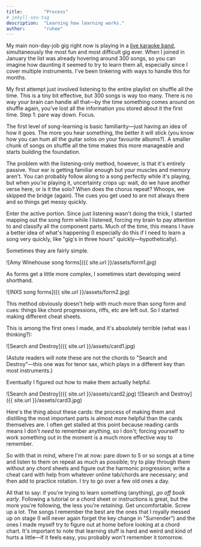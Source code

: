 ```yaml
---
title:        "Process"
# jekyll-seo-tag
description:  "Learning how learning works."
author:       "ruhee"
---
```


My main non-day-job gig right now is playing in a [live karaoke band](http://goodenoughlivekaraoke.com), simultaneously the most fun and most difficult gig ever. When I joined in January the list was already hovering around 300 songs, so you can imagine how daunting it seemed to try to learn them all, especially since I cover multiple instruments. I've been tinkering with ways to handle this for months.

My first attempt just involved listening to the entire playlist on shuffle all the time. This is a tiny bit effective, but 300 songs is way too many. There is no way your brain can handle all that—by the time something comes around on shuffle again, you've lost all the information you stored about it the first time. Step 1: pare way down. Focus.

The first level of song-learning is basic familiarity—just having an idea of how it goes. The more you hear something, the better it will stick (you know how you can hum all the guitar solos on your favourite albums?). A smaller chunk of songs on shuffle all the time makes this more manageable and starts building the foundation.

The problem with the listening-only method, however, is that it's entirely passive. Your ear is getting familiar enough but your muscles and memory aren't. You can probably follow along to a song perfectly while it's playing, but when _you're_ playing it, uncertainty crops up: wait, do we have another verse here, or is it the solo? When does the chorus repeat? Whoops, we skipped the bridge (again). The cues you get used to are not always there and so things get messy quickly.

Enter the active portion. Since just listening wasn't doing the trick, I started mapping out the song form while I listened, forcing my brain to pay attention to and classify all the component parts. Much of the time, this means I have a better idea of what's happening (I especially do this if I need to learn a song very quickly, like "gig's in three hours" quickly—hypothetically).

Sometimes they are fairly simple.

![Amy Winehouse song forms]({{ site.url }}/assets/form1.jpg)

As forms get a little more complex, I sometimes start developing weird shorthand.

![INXS song forms]({{ site.url }}/assets/form2.jpg)

This method obviously doesn't help with much more than song form and cues: things like chord progressions, riffs, etc are left out. So I started making different cheat sheets.

This is among the first ones I made, and it's absolutely terrible (what was I thinking?):

![Search and Destroy]({{ site.url }}/assets/card1.jpg)

(Astute readers will note these are not the chords to "Search and Destroy"—this one was for tenor sax, which plays in a different key than most instruments.)

Eventually I figured out how to make them actually helpful.

![Search and Destroy]({{ site.url }}/assets/card2.jpg)
![Search and Destroy]({{ site.url }}/assets/card3.jpg)

Here's the thing about these cards: the process of making them and distilling the most important parts is almost more helpful than the cards themselves are. I often get stalled at this point because reading cards means I don't _need_ to remember anything, so I don't; forcing yourself to work something out in the moment is a much more effective way to remember.

So with that in mind, where I'm at now: pare down to 5 or so songs at a time and listen to them on repeat as much as possible; try to play through them without any chord sheets and figure out the harmonic progression; write a cheat card with help from whatever online tab/chords are necessary; and then add to practice rotation. I try to go over a few old ones a day.

All that to say: if you're trying to learn something (anything), _go off book early_. Following a tutorial or a chord sheet or instructions is great, but the more you're following, the less you're _retaining_. Get uncomfortable. Screw up a lot. The songs I remember the best are the ones that I royally messed up on stage (I will never again forget the key change in "Surrender") and the ones I made myself try to figure out at home before looking at a chord chart. It's important to note that learning stuff is hard and weird and kind of hurts a little—if it feels easy, you probably won't remember it tomorrow.